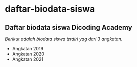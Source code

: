 daftar-biodata-siswa
==
Daftar biodata siswa Dicoding Academy
--
*Berikut adalah biodata siswa terdiri yag dari 3 angkatan.*
- Angkatan 2019
- Angkatan 2020
- Angkatan 2021
